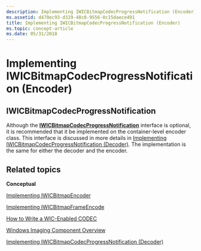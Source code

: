 ```yaml
---
description: Implementing IWICBitmapCodecProgressNotification (Encoder)
ms.assetid: d470ec93-d329-48c0-9556-0c15daece491
title: Implementing IWICBitmapCodecProgressNotification (Encoder)
ms.topic: concept-article
ms.date: 05/31/2018
---
```


# Implementing IWICBitmapCodecProgressNotification (Encoder)

## IWICBitmapCodecProgressNotification

Although the [**IWICBitmapCodecProgressNotification**](/windows/desktop/api/Wincodec/nn-wincodec-iwicbitmapcodecprogressnotification) interface is optional, it is recommended that it be implemented on the container-level encoder class. This interface is discussed in more details in [Implementing IWICBitmapCodecProgressNotification (Decoder)](-wic-imp-iwicbitmapcodecprogressnotification-decoder.md). The implementation is the same for either the decoder and the encoder.

## Related topics

<dl> <dt>

**Conceptual**
</dt> <dt>

[Implementing IWICBitmapEncoder](-wic-imp-iwicbitmapencoder.md)
</dt> <dt>

[Implementing IWICBitmapFrameEncode](-wic-imp-iwicbitmapframeencode.md)
</dt> <dt>

[How to Write a WIC-Enabled CODEC](-wic-howtowriteacodec.md)
</dt> <dt>

[Windows Imaging Component Overview](-wic-about-windows-imaging-codec.md)
</dt> <dt>

[Implementing IWICBitmapCodecProgressNotification (Decoder)](-wic-imp-iwicbitmapcodecprogressnotification-decoder.md)
</dt> </dl>

 

 



